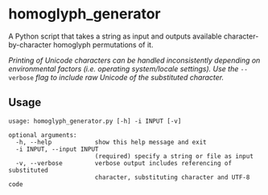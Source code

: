# homoglyph_generator
A Python script that takes a string as input and outputs available character-by-character homoglyph permutations of it. 

_Printing of Unicode characters can be handled inconsistently depending on environmental factors (i.e. operating system/locale settings). Use the_ `--verbose` _flag to include raw Unicode of the substituted character._ 

## Usage
```
usage: homoglyph_generator.py [-h] -i INPUT [-v]

optional arguments:
  -h, --help            show this help message and exit
  -i INPUT, --input INPUT
                        (required) specify a string or file as input
  -v, --verbose         verbose output includes referencing of substituted
                        character, substituting character and UTF-8 code
```

